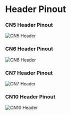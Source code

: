 # Header Pinout

### CN5 Header Pinout
![CN5 Header](https://os.mbed.com/media/uploads/adustm/nucleo_f446re_arduino_right_2016_7_22.png)

### CN6 Header Pinout
![CN6 Header](https://os.mbed.com/media/uploads/adustm/nucleo_f446re_arduino_left_2016_7_22.png)

### CN7 Header Pinout
![CN7 Header](https://os.mbed.com/media/uploads/adustm/nucleo_f446re_morpho_left_2016_7_22.png)

### CN10 Header Pinout
![CN10 Header](https://os.mbed.com/media/uploads/adustm/nucleo_f446re_morpho_right_2016_7_22.png)